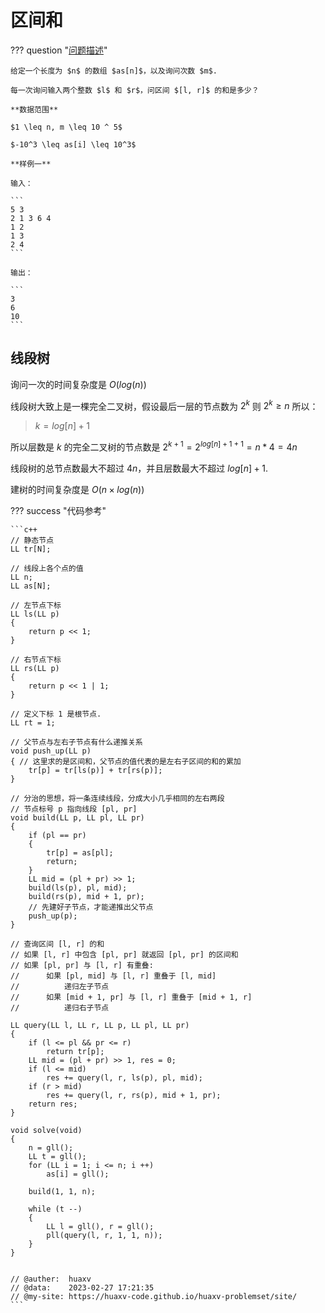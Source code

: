 # 区间和

??? question "[问题描述](https://www.acwing.com/problem/content/797/)"

    给定一个长度为 $n$ 的数组 $as[n]$，以及询问次数 $m$.

    每一次询问输入两个整数 $l$ 和 $r$，问区间 $[l, r]$ 的和是多少？

    **数据范围**

    $1 \leq n, m \leq 10 ^ 5$

    $-10^3 \leq as[i] \leq 10^3$

    **样例一**

    输入：

    ```
    5 3
    2 1 3 6 4
    1 2
    1 3
    2 4
    ```

    输出：

    ```
    3
    6
    10
    ```

## 线段树

询问一次的时间复杂度是 $O(log(n))$

线段树大致上是一棵完全二叉树，假设最后一层的节点数为 $2 ^ k$ 则 $2 ^ k \geq n$ 所以：

> $k = log[n] + 1$

所以层数是 $k$ 的完全二叉树的节点数是 $2 ^ {k + 1} = 2 ^ {log[n] + 1 + 1} = n * 4 = 4n$

线段树的总节点数最大不超过 $4n$，并且层数最大不超过 $log[n] + 1$.

建树的时间复杂度是 $O(n \times log(n))$

??? success "代码参考"

    ```c++
    // 静态节点
    LL tr[N];

    // 线段上各个点的值
    LL n;
    LL as[N];

    // 左节点下标
    LL ls(LL p) 
    {
        return p << 1;
    }

    // 右节点下标
    LL rs(LL p)
    {
        return p << 1 | 1;
    }

    // 定义下标 1 是根节点.
    LL rt = 1;

    // 父节点与左右子节点有什么递推关系
    void push_up(LL p)
    { // 这里求的是区间和，父节点的值代表的是左右子区间的和的累加
        tr[p] = tr[ls(p)] + tr[rs(p)];
    }

    // 分治的思想，将一条连续线段，分成大小几乎相同的左右两段
    // 节点标号 p 指向线段 [pl, pr]
    void build(LL p, LL pl, LL pr)
    {
        if (pl == pr)
        {
            tr[p] = as[pl];
            return;
        }
        LL mid = (pl + pr) >> 1;
        build(ls(p), pl, mid);
        build(rs(p), mid + 1, pr);
        // 先建好子节点，才能递推出父节点
        push_up(p);
    }

    // 查询区间 [l, r] 的和
    // 如果 [l, r] 中包含 [pl, pr] 就返回 [pl, pr] 的区间和
    // 如果 [pl, pr] 与 [l, r] 有重叠:
    //      如果 [pl, mid] 与 [l, r] 重叠于 [l, mid]
    //          递归左子节点
    //      如果 [mid + 1, pr] 与 [l, r] 重叠于 [mid + 1, r]
    //          递归右子节点

    LL query(LL l, LL r, LL p, LL pl, LL pr)
    {
        if (l <= pl && pr <= r) 
            return tr[p];
        LL mid = (pl + pr) >> 1, res = 0;
        if (l <= mid) 
            res += query(l, r, ls(p), pl, mid);
        if (r > mid)
            res += query(l, r, rs(p), mid + 1, pr);
        return res;
    }

    void solve(void)
    {
        n = gll();
        LL t = gll();
        for (LL i = 1; i <= n; i ++)
            as[i] = gll();

        build(1, 1, n);

        while (t --)
        {
            LL l = gll(), r = gll();
            pll(query(l, r, 1, 1, n));
        }
    }
        
        
    // @auther:  huaxv
    // @data:    2023-02-27 17:21:35
    // @my-site: https://huaxv-code.github.io/huaxv-problemset/site/
    ```